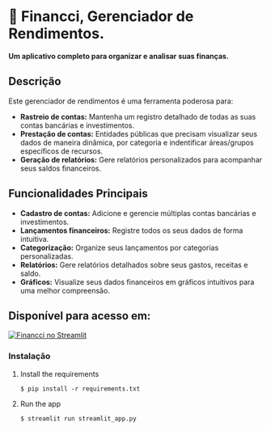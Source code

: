 # 🎯 Financci, Gerenciador de Rendimentos.

**Um aplicativo completo para organizar e analisar suas finanças.**

## Descrição

Este gerenciador de rendimentos é uma ferramenta poderosa para:

* **Rastreio de contas:** Mantenha um registro detalhado de todas as suas contas bancárias e investimentos.
* **Prestação de contas:** Entidades públicas que precisam visualizar seus dados de maneira dinâmica, por categoria e indentificar áreas/grupos específicos de recursos.
* **Geração de relatórios:** Gere relatórios personalizados para acompanhar seus saldos financeiros.

## Funcionalidades Principais

* **Cadastro de contas:** Adicione e gerencie múltiplas contas bancárias e investimentos.
* **Lançamentos financeiros:** Registre todos os seus dados de forma intuitiva.
* **Categorização:** Organize seus lançamentos por categorias personalizadas.
* **Relatórios:** Gere relatórios detalhados sobre seus gastos, receitas e saldo.
* **Gráficos:** Visualize seus dados financeiros em gráficos intuitivos para uma melhor compreensão.


## Disponível para acesso em:

[![Financci no Streamlit](https://static.streamlit.io/badges/streamlit_badge_black_white.svg)](https://financci.streamlit.app/)

### Instalação

1. Install the requirements

   ```
   $ pip install -r requirements.txt
   ```

2. Run the app

   ```
   $ streamlit run streamlit_app.py
   ```
